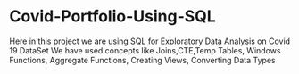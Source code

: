 # Covid-Portfolio-Using-SQL
Here in this project we are using SQL for Exploratory Data Analysis on Covid 19 DataSet
We have used concepts like Joins,CTE,Temp Tables, Windows Functions, Aggregate Functions, Creating Views, Converting Data Types
